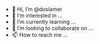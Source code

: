 - 👋 Hi, I’m @doslamer
- 👀 I’m interested in ...
- 🌱 I’m currently learning ...
- 💞️ I’m looking to collaborate on ...
- 📫 How to reach me ...

<!---
doslamer/doslamer is a ✨ special ✨ repository because its `README.md` (this file) appears on your GitHub profile.
You can click the Preview link to take a look at your changes.
--->
